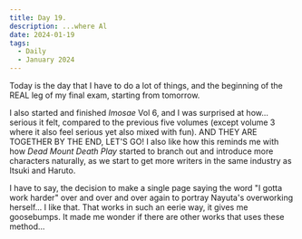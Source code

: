 ```yaml
---
title: Day 19.
description: ...where Al
date: 2024-01-19
tags: 
  - Daily
  - January 2024
---
```


Today is the day that I have to do a lot of things, and the beginning of the REAL leg of my final exam, starting from tomorrow.

I also started and finished *Imosae* Vol 6, and I was surprised at how... serious it felt, compared to the previous five volumes (except volume 3 where it also feel serious yet also mixed with fun). AND THEY ARE TOGETHER BY THE END, LET'S GO! I also like how this reminds me with how *Dead Mount Death Play* started to branch out and introduce more characters naturally, as we start to get more writers in the same industry as Itsuki and Haruto.

I have to say, the decision to make a single page saying the word "I gotta work harder" over and over and over again to portray Nayuta's overworking herself... I like that. That works in such an eerie way, it gives me goosebumps. It made me wonder if there are other works that uses these method...